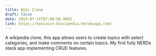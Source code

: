 ```yaml
---
title: Wiki Clone
draft: false
date: 2019-07-15T07:00:00.000Z
link: https://keolasin-blocipedia.herokuapp.com/
---
```

A wikipedia clone, this app allows users to create topics with select categories, and make comments on certain topics. My first fully NERDs stack app implementing CRUD features.